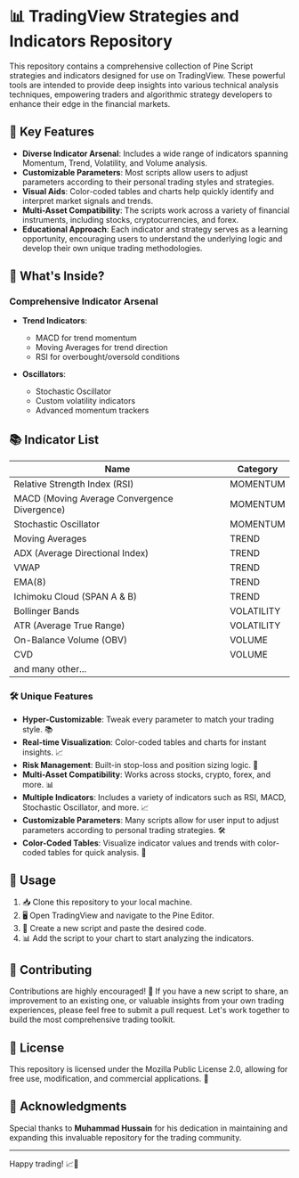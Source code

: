 # 📊 TradingView Strategies and Indicators Repository

This repository contains a comprehensive collection of Pine Script strategies and indicators designed for use on TradingView. These powerful tools are intended to provide deep insights into various technical analysis techniques, empowering traders and algorithmic strategy developers to enhance their edge in the financial markets.

## 🌟 Key Features

- **Diverse Indicator Arsenal**: Includes a wide range of indicators spanning Momentum, Trend, Volatility, and Volume analysis.
- **Customizable Parameters**: Most scripts allow users to adjust parameters according to their personal trading styles and strategies.
- **Visual Aids**: Color-coded tables and charts help quickly identify and interpret market signals and trends.
- **Multi-Asset Compatibility**: The scripts work across a variety of financial instruments, including stocks, cryptocurrencies, and forex.
- **Educational Approach**: Each indicator and strategy serves as a learning opportunity, encouraging users to understand the underlying logic and develop their own unique trading methodologies.

## 🔬 What's Inside?

### Comprehensive Indicator Arsenal
- **Trend Indicators**: 
  - MACD for trend momentum
  - Moving Averages for trend direction
  - RSI for overbought/oversold conditions

- **Oscillators**: 
  - Stochastic Oscillator
  - Custom volatility indicators
  - Advanced momentum trackers

## 📚 Indicator List

| Name | Category |
| --- | --- |
| Relative Strength Index (RSI) | MOMENTUM |
| MACD (Moving Average Convergence Divergence) | MOMENTUM |
| Stochastic Oscillator | MOMENTUM |
| Moving Averages | TREND |
| ADX (Average Directional Index) | TREND |
| VWAP | TREND |
| EMA(8) | TREND |
| Ichimoku Cloud (SPAN A & B) | TREND |
| Bollinger Bands | VOLATILITY |
| ATR (Average True Range) | VOLATILITY |
| On-Balance Volume (OBV) | VOLUME |
| CVD | VOLUME |
| and many other...

### 🛠️ Unique Features

- **Hyper-Customizable**: Tweak every parameter to match your trading style. 📚
- **Real-time Visualization**: Color-coded tables and charts for instant insights. 📈
- **Risk Management**: Built-in stop-loss and position sizing logic. 📝
- **Multi-Asset Compatibility**: Works across stocks, crypto, forex, and more. 📊
- **Multiple Indicators**: Includes a variety of indicators such as RSI, MACD, Stochastic Oscillator, and more. 📈
- **Customizable Parameters**: Many scripts allow for user input to adjust parameters according to personal trading strategies. 🛠️
- **Color-Coded Tables**: Visualize indicator values and trends with color-coded tables for quick analysis. 🎨


## 🔧 Usage

1. 📥 Clone this repository to your local machine.
2. 🖥️ Open TradingView and navigate to the Pine Editor.
3. 📝 Create a new script and paste the desired code.
4. 📊 Add the script to your chart to start analyzing the indicators.

## 🤝 Contributing

Contributions are highly encouraged!  🌈 If you have a new script to share, an improvement to an existing one, or valuable insights from your own trading experiences, please feel free to submit a pull request. Let's work together to build the most comprehensive trading toolkit.

## 📜 License

This repository is licensed under the Mozilla Public License 2.0, allowing for free use, modification, and commercial applications. 📑

## 🙏 Acknowledgments

Special thanks to **Muhammad Hussain** for his dedication in maintaining and expanding this invaluable repository for the trading community.

---

Happy trading! 📈🤖
